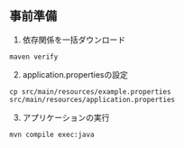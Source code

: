 ## 事前準備
1. 依存関係を一括ダウンロード
```
maven verify
```

2. application.propertiesの設定
```
cp src/main/resources/example.properties src/main/resources/application.properties
```

3. アプリケーションの実行
```
mvn compile exec:java
```